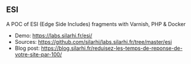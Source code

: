 ## ESI
A POC of ESI (Edge Side Includes) fragments with Varnish, PHP & Docker

* Demo: https://labs.silarhi.fr/esi/
* Sources: https://github.com/silarhi/labs.silarhi.fr/tree/master/esi
* Blog post: https://blog.silarhi.fr/reduisez-les-temps-de-reponse-de-votre-site-par-100/
